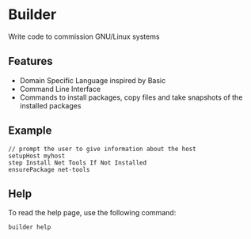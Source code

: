 # Builder
Write code to commission GNU/Linux systems

## Features
- Domain Specific Language inspired by Basic
- Command Line Interface
- Commands to install packages, copy files and take snapshots of the installed packages

## Example
```
// prompt the user to give information about the host
setupHost myhost
step Install Net Tools If Not Installed
ensurePackage net-tools
```

## Help
To read the help page, use the following command:
```
builder help
```
